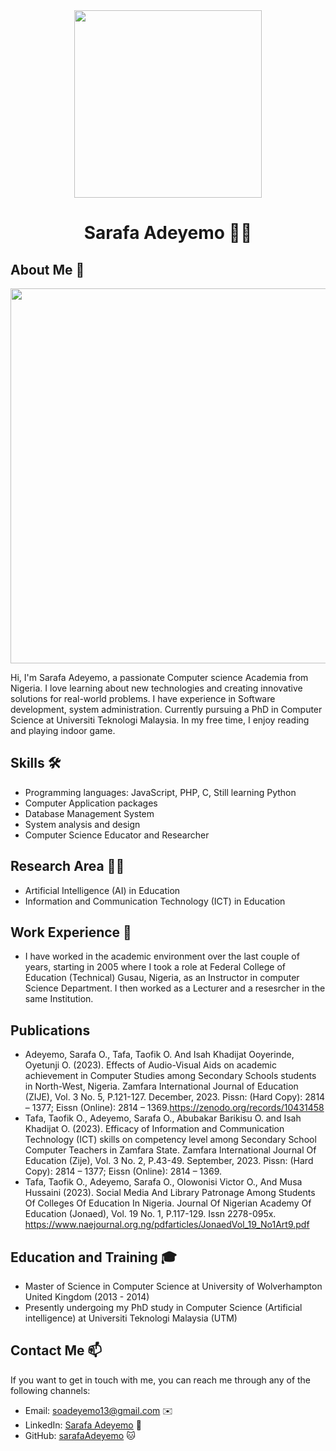 

<div align="center"> <img src="https://github.com/SarafaAdeyemo/sarafaAdeyemo/assets/162001845/31056995-ae60-465c-9007-60cce4124d8c"
width="300" /></div>
<h1 align="center">Sarafa Adeyemo 
  👨‍💻</h1>

## About Me 🚀
<div align="center"><img src="https://github.com/sarafaAdeyemo/BDM/assets/51344005/ffaa458f-d247-48f9-86f6-c4f88ebefaa5" width="600" /></div>

Hi, I'm Sarafa Adeyemo, a passionate Computer science Academia from Nigeria. I love learning about new technologies and creating innovative solutions for real-world problems. I have experience in Software development, system administration. Currently pursuing a PhD in Computer Science at Universiti Teknologi Malaysia. In my free time, I enjoy reading and playing indoor game.

## Skills 🛠️

- Programming languages: JavaScript, PHP, C, Still learning Python
- Computer Application packages
- Database Management System
- System analysis and design
- Computer Science Educator and Researcher

## Research Area 👨‍💻
- Artificial Intelligence (AI) in Education
- Information and Communication Technology (ICT) in Education

## Work Experience 💼

- I have worked in the academic environment over the last couple of years, starting in 2005 where I took a role at Federal College of Education (Technical) Gusau, Nigeria, as an Instructor in computer Science Department. I then worked as a Lecturer and a resesrcher in the same Institution.

## Publications
- Adeyemo, Sarafa O., Tafa, Taofik O. And Isah Khadijat Ooyerinde, Oyetunji O. (2023). Effects of Audio-Visual Aids on academic achievement in Computer Studies among Secondary Schools students in North-West, Nigeria. Zamfara International Journal of Education (ZIJE), Vol. 3 No. 5, P.121-127. December, 2023. Pissn: (Hard Copy): 2814 – 1377; Eissn (Online): 2814 – 1369.https://zenodo.org/records/10431458
- Tafa, Taofik O., Adeyemo, Sarafa O., Abubakar Barikisu O. and Isah Khadijat O. (2023). Efficacy of Information and Communication Technology (ICT) skills on competency level among Secondary School Computer Teachers in Zamfara State. Zamfara International Journal Of Education (Zije), Vol. 3 No. 2, P.43-49. September, 2023. Pissn: (Hard Copy): 2814 – 1377; Eissn (Online): 2814 – 1369. 
- Tafa, Taofik O., Adeyemo, Sarafa O., Olowonisi Victor O., And Musa Hussaini (2023). Social Media And Library Patronage Among Students Of Colleges Of Education In Nigeria. Journal Of Nigerian Academy Of Education (Jonaed), Vol. 19 No. 1, P.117-129. Issn 2278-095x. https://www.naejournal.org.ng/pdfarticles/JonaedVol_19_No1Art9.pdf


## Education and Training 🎓

- Master of Science in Computer Science at University of Wolverhampton United Kingdom (2013 - 2014)
- Presently undergoing my PhD study in Computer Science (Artificial intelligence) at Universiti Teknologi Malaysia (UTM)

## Contact Me 📫

If you want to get in touch with me, you can reach me through any of the following channels:

- Email: soadeyemo13@gmail.com ✉️
- LinkedIn: [Sarafa Adeyemo](https://www.linkedin.com/in/SarafaAdeyemo/) 💼
- GitHub: [sarafaAdeyemo](https://github.com/sarafaAdeyemo) 🐱

